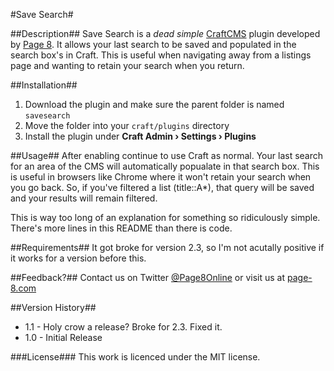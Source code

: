 #Save Search#

##Description##
Save Search is a _dead simple_ [CraftCMS](http://www.buildwithcraft.com) plugin developed by [Page 8](http://page-8.com). It allows your last search to be saved and populated in the search box's in Craft. This is useful when navigating away from a listings page and wanting to retain your search when you return.

##Installation##
1. Download the plugin and make sure the parent folder is named `savesearch`
2. Move the folder into your `craft/plugins` directory
3. Install the plugin under **Craft Admin &rsaquo; Settings &rsaquo; Plugins**

##Usage##
After enabling continue to use Craft as normal. Your last search for an area of the CMS will automatically popualate in that search box. This is useful in browsers like Chrome where it won't retain your search when you go back. So, if you've filtered a list (title::A*), that query will be saved and your results will remain filtered.

This is way too long of an explanation for something so ridiculously simple. There's more lines in this README than there is code.

##Requirements##
It got broke for version 2.3, so I'm not acutally positive if it works for a version before this.

##Feedback?##
Contact us on Twitter [@Page8Online](https://twitter.com/Page8Online) or visit us at [page-8.com](http://page-8.com)

##Version History##
* 1.1 - Holy crow a release? Broke for 2.3. Fixed it.
* 1.0 - Initial Release

###License###
This work is licenced under the MIT license.
